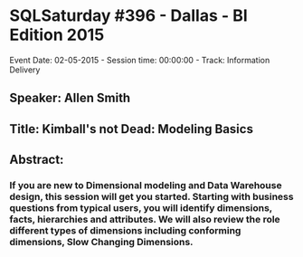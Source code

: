 # SQLSaturday #396 - Dallas - BI Edition 2015
Event Date: 02-05-2015 - Session time: 00:00:00 - Track: Information Delivery
## Speaker: Allen Smith
## Title: Kimball's not Dead: Modeling Basics
## Abstract:
### If you are new to Dimensional modeling and Data Warehouse design, this session will get you started. Starting with business questions from typical users, you will identify dimensions, facts, hierarchies and attributes.   We will also review the role different types of dimensions including conforming dimensions, Slow Changing Dimensions.
